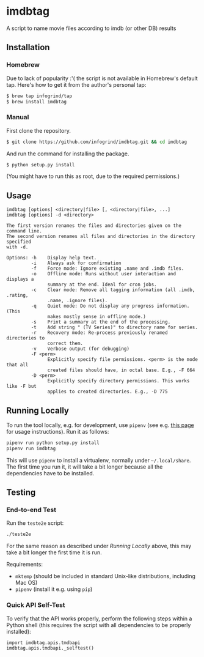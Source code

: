 # imdbtag

A script to name movie files according to imdb (or other DB) results

## Installation

### Homebrew

Due to lack of popularity :'( the script is not available in Homebrew's default
tap. Here's how to get it from the author's personal tap:

```sh
$ brew tap infogrind/tap
$ brew install imdbtag
```

### Manual

First clone the repository.

```sh
$ git clone https://github.com/infogrind/imdbtag.git && cd imdbtag
```

And run the command for installing the package.

```sh
$ python setup.py install
```

(You might have to run this as root, due to the required permissions.)

## Usage

    imdbtag [options] <directory|file> [, <directory|file>, ...]
    imdbtag [options] -d <directory>
    
    The first version renames the files and directories given on the command line.
    The second version renames all files and directories in the directory specified
    with -d. 
    
    Options: -h    Display help text.
             -i    Always ask for confirmation
             -f    Force mode: Ignore existing .name and .imdb files.
             -o    Offline mode: Runs without user interaction and displays a
                   summary at the end. Ideal for cron jobs.
             -c    Clear mode: Remove all tagging information (all .imdb, .rating,
                   .name, .ignore files).
             -q    Quiet mode: Do not display any progress information. (This
                   makes mostly sense in offline mode.)
             -s    Print a summary at the end of the processing.
             -t    Add string " (TV Series)" to directory name for series.
             -r    Recovery mode: Re-process previously renamed directories to
                   correct them.
             -v    Verbose output (for debugging)
             -F <perm>
                   Explicitly specify file permissions. <perm> is the mode that all
                   created files should have, in octal base. E.g., -F 664
             -D <perm>
                   Explicitly specify directory permissions. This works like -F but
                   applies to created directories. E.g., -D 775


## Running Locally

To run the tool locally, e.g. for development, use `pipenv` (see e.g. [this
page](https://docs.python-guide.org/dev/virtualenvs/) for usage instructions).
Run it as follows:

```sh
pipenv run python setup.py install
pipenv run imdbtag
```

This will use `pipenv` to install a virtualenv, normally under `~/.local/share`.
The first time you run it, it will take a bit longer because all the
dependencies have to be installed.


## Testing

### End-to-end Test

Run the `teste2e` script:

```sh
./teste2e
```

For the same reason as described under *Running Locally* above, this may take a
bit longer the first time it is run.

Requirements:

* `mktemp` (should be included in standard Unix-like distributions, including
  Mac OS)
* `pipenv` (install it e.g. using `pip`)

### Quick API Self-Test

To verify that the API works properly, perform the following steps within a
Python shell (this requires the script with all dependencies to be properly
installed):

    import imdbtag.apis.tmdbapi
    imdbtag.apis.tmdbapi._selftest()
